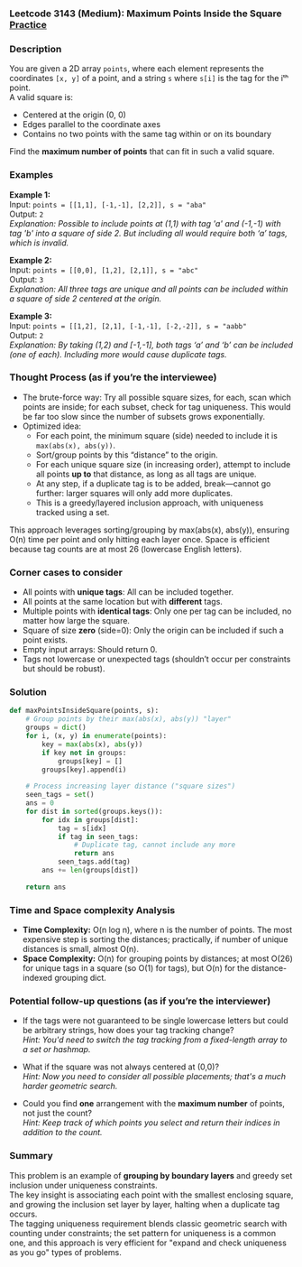 ### Leetcode 3143 (Medium): Maximum Points Inside the Square [Practice](https://leetcode.com/problems/maximum-points-inside-the-square)

### Description  
You are given a 2D array `points`, where each element represents the coordinates `[x, y]` of a point, and a string `s` where `s[i]` is the tag for the iᵗʰ point.  
A valid square is:
- Centered at the origin (0, 0)
- Edges parallel to the coordinate axes
- Contains no two points with the same tag within or on its boundary

Find the **maximum number of points** that can fit in such a valid square.

### Examples  

**Example 1:**  
Input: `points = [[1,1], [-1,-1], [2,2]], s = "aba"`  
Output: `2`  
*Explanation: Possible to include points at (1,1) with tag 'a' and (-1,-1) with tag 'b' into a square of side 2. But including all would require both ‘a’ tags, which is invalid.*

**Example 2:**  
Input: `points = [[0,0], [1,2], [2,1]], s = "abc"`  
Output: `3`  
*Explanation: All three tags are unique and all points can be included within a square of side 2 centered at the origin.*

**Example 3:**  
Input: `points = [[1,2], [2,1], [-1,-1], [-2,-2]], s = "aabb"`  
Output: `2`  
*Explanation: By taking (1,2) and [-1,-1], both tags ‘a’ and ‘b’ can be included (one of each). Including more would cause duplicate tags.*

### Thought Process (as if you’re the interviewee)  
- The brute-force way: Try all possible square sizes, for each, scan which points are inside; for each subset, check for tag uniqueness. This would be far too slow since the number of subsets grows exponentially.
- Optimized idea:
    - For each point, the minimum square (side) needed to include it is `max(abs(x), abs(y))`.
    - Sort/group points by this “distance” to the origin.
    - For each unique square size (in increasing order), attempt to include all points **up to** that distance, as long as all tags are unique.
    - At any step, if a duplicate tag is to be added, break—cannot go further: larger squares will only add more duplicates.
    - This is a greedy/layered inclusion approach, with uniqueness tracked using a set.

This approach leverages sorting/grouping by max(abs(x), abs(y)), ensuring O(n) time per point and only hitting each layer once. Space is efficient because tag counts are at most 26 (lowercase English letters).

### Corner cases to consider  
- All points with **unique tags**: All can be included together.
- All points at the same location but with **different** tags.
- Multiple points with **identical tags**: Only one per tag can be included, no matter how large the square.
- Square of size **zero** (side=0): Only the origin can be included if such a point exists.
- Empty input arrays: Should return 0.
- Tags not lowercase or unexpected tags (shouldn’t occur per constraints but should be robust).

### Solution

```python
def maxPointsInsideSquare(points, s):
    # Group points by their max(abs(x), abs(y)) "layer"
    groups = dict()
    for i, (x, y) in enumerate(points):
        key = max(abs(x), abs(y))
        if key not in groups:
            groups[key] = []
        groups[key].append(i)
        
    # Process increasing layer distance ("square sizes")
    seen_tags = set()
    ans = 0
    for dist in sorted(groups.keys()):
        for idx in groups[dist]:
            tag = s[idx]
            if tag in seen_tags:
                # Duplicate tag, cannot include any more
                return ans
            seen_tags.add(tag)
        ans += len(groups[dist])
        
    return ans
```

### Time and Space complexity Analysis  

- **Time Complexity:** O(n log n), where n is the number of points. The most expensive step is sorting the distances; practically, if number of unique distances is small, almost O(n).
- **Space Complexity:** O(n) for grouping points by distances; at most O(26) for unique tags in a square (so O(1) for tags), but O(n) for the distance-indexed grouping dict.

### Potential follow-up questions (as if you’re the interviewer)  

- If the tags were not guaranteed to be single lowercase letters but could be arbitrary strings, how does your tag tracking change?  
  *Hint: You'd need to switch the tag tracking from a fixed-length array to a set or hashmap.*

- What if the square was not always centered at (0,0)?  
  *Hint: Now you need to consider all possible placements; that's a much harder geometric search.*

- Could you find **one** arrangement with the **maximum number** of points, not just the count?  
  *Hint: Keep track of which points you select and return their indices in addition to the count.*

### Summary
This problem is an example of **grouping by boundary layers** and greedy set inclusion under uniqueness constraints.  
The key insight is associating each point with the smallest enclosing square, and growing the inclusion set layer by layer, halting when a duplicate tag occurs.  
The tagging uniqueness requirement blends classic geometric search with counting under constraints; the set pattern for uniqueness is a common one, and this approach is very efficient for "expand and check uniqueness as you go" types of problems.